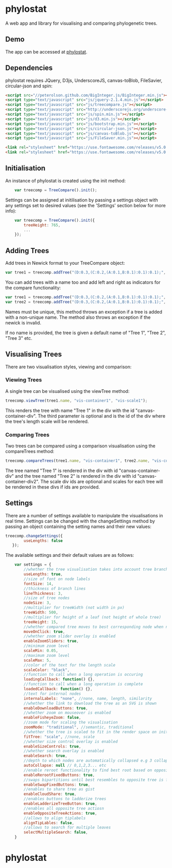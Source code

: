 # phylostat
A web app and library for visualising and comparing phylogenetic trees.

## Demo
The app can be accessed at [phylostat](http://phylostat.adebalilab.org).

## Dependencies
phylostat requires JQuery, D3js, UnderscoreJS, canvas-toBlob, FileSavier, circular-json and spin:
```html
<script src="//peterolson.github.com/BigInteger.js/BigInteger.min.js"></script>
<script type="text/javascript" src="js/jquery-2.1.4.min.js"></script>
<script type="text/javascript" src="js/treecompare.js"></script>
<script type="text/javascript" src="http://underscorejs.org/underscore-min.js"></script>
<script type="text/javascript" src="js/spin.min.js"></script>
<script type="text/javascript" src="js/d3.min.js"></script>
<script type="text/javascript" src="js/bootstrap.min.js"></script>
<script type="text/javascript" src="js/circular-json.js"></script>
<script type="text/javascript" src="js/canvas-toBlob.js"></script>
<script type="text/javascript" src="js/FileSaver.min.js"></script>

<link rel="stylesheet" href="https://use.fontawesome.com/releases/v5.0.8/css/solid.css" integrity="sha384-v2Tw72dyUXeU3y4aM2Y0tBJQkGfplr39mxZqlTBDUZAb9BGoC40+rdFCG0m10lXk" crossorigin="anonymous">
<link rel="stylesheet" href="https://use.fontawesome.com/releases/v5.0.8/css/fontawesome.css" integrity="sha384-q3jl8XQu1OpdLgGFvNRnPdj5VIlCvgsDQTQB6owSOHWlAurxul7f+JpUOVdAiJ5P" crossorigin="anonymous">
```

## Initialisation
An instance of phylostat is created using the init method:
```js
    var treecomp = TreeCompare().init();
```

Settings can be assigned at initilisation by passing a settings object with any settings set to desired values (see the 'Settings' section below for more info):
```js
    var treecomp = TreeCompare().init({
        treeHeight: 765,
        ...
    });
```

## Adding Trees
Add trees in Newick format to your TreeCompare object:
```js
var tree1 = treecomp.addTree("(D:0.3,(C:0.2,(A:0.1,B:0.1):0.1):0.1);", undefined, "single");
```
You can add trees with a name too and add left and right as indicators for the compare functionality:
```js
var tree1 = treecomp.addTree("(D:0.3,(C:0.2,(A:0.1,B:0.1):0.1):0.1);", "my name1", "left");
var tree2 = treecomp.addTree("(D:0.3,(C:0.2,(A:0.1,B:0.1):0.1):0.1);", "my name2", "right");
```
Names must be unique, this method throws an exception if a tree is added with a non-unique name.
The method also throws an exception if the newick is invalid.

If no name is provided, the tree is given a default name of "Tree 1", "Tree 2", "Tree 3" etc.

## Visualising Trees
There are two visualisation styles, viewing and comparison:

### Viewing Trees
A single tree can be visualised using the viewTree method:
```js
treecomp.viewTree(tree1.name, "vis-container1", "vis-scale1");
```
This renders the tree with name "Tree 1" in the div with the id "canvas-container-div".
The third parameter is optional and is the id of the div where the tree's length scale will be rendered.

### Comparing Trees
Two trees can be compared using a comparison visualisation using the compareTrees method:
```js
treecomp.compareTrees(tree1.name, "vis-container1", tree2.name, "vis-container2", "vis-scale1", "vis-scale2");
```
The tree named "Tree 1" is rendered in the div with id "canvas-container-div" and the tree named "Tree 2" is rendered in the div with id "canvas-container-div2". The scale div ids are optional and scales for each tree will be rendered in these divs if ids are provided.

## Settings
There are a number of settings available to manipulate the visualisations in real time. Settings can be changed with the changeSettings method by passing an object containing the setting names and their new values:

```js
treecomp.changeSettings({
        useLengths: false
   });
```

The available settings and their default values are as follows:

```js
    var settings = {
        //whether the tree visualisation takes into account tree branch lengths
        useLengths: true,
        //size of font on node labels
        fontSize: 14,
        //thickness of branch lines
        lineThickness: 3,
        //size of tree nodes
        nodeSize: 3,
        //multiplier for treeWidth (not width in px)
        treeWidth: 500,
        //multiplier for height of a leaf (not height of whole tree)
        treeHeight: 15,
        //whether compared tree moves to best corresponding node when node in other tree highlighted
        moveOnClick: true,
        //whether zoom slider overlay is enabled
        enableZoomSliders: true,
        //minimum zoom level
        scaleMin: 0.05,
        //maximum zoom level
        scaleMax: 5,
        //color of the text for the length scale
        scaleColor: "black",
        //function to call when a long operation is occuring
        loadingCallback: function() {},
        //function to call when a long operation is complete
        loadedCallback: function() {},
        //text for internal nodes
        internalLabels: "none", //none, name, length, similarity
        //whether the link to download the tree as an SVG is shown
        enableDownloadButtons: true,
        //whether zoom on mouseover is enabled
        enableFisheyeZoom: false,
        //zoom mode for scaling the visualisation
        zoomMode: "traditional", //semantic, traditional
        //whether the tree is scaled to fit in the render space on initial render
        fitTree: "scale", //none, scale
        //whether size control overlay is enabled
        enableSizeControls: true,
        //whether search overlay is enabled
        enableSearch: true,
        //depth to which nodes are automatically collapsed e.g 3 collapses all nodes deeper than depth 3
        autoCollapse: null // 0,1,2,3... etc
        //enable reroot functionality to find best root based on opposite tree in compare mode
        enableRerootFixedButtons: true,
        //swaps bipartitions until best resembles to opposite tree is found
        enableSwapFixedButtons: true,
        //enables to share tree as gist
        enableCloudShare: true,
        //enables buttons to ladderize trees
        enableLadderizeTreeButton: true,
        //enables all opposite tree actiosn
        enableOppositeTreeActions: true,
        //allows to align tiplabels
        alignTipLables: false,
        //allows to search for multiple leaves
        selectMultipleSearch: false,
    }
```

# phylostat
